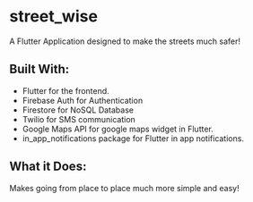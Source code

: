 # street_wise

A Flutter Application designed to make the streets much safer!

## Built With:

- Flutter for the frontend. 
- Firebase Auth for Authentication
- Firestore for NoSQL Database
- Twilio for SMS communication
- Google Maps API for google maps widget in Flutter. 
- in_app_notifications package for Flutter in app notifications. 

## What it Does: 

Makes going from place to place much more simple and easy!
